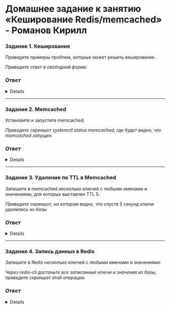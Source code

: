 # Домашнее задание к занятию «Кеширование Redis/memcached» - Романов Кирилл


### Задание 1. Кеширование 

Приведите примеры проблем, которые может решить кеширование. 

*Приведите ответ в свободной форме.*

### *Ответ* 

<details>

Кеширование это инструмент позволяющий увеличить скорость чтения данных. Кеш хранится в оперативной памяти, соответственно чтение и запись происходят быстрее. Примером может служить кеш браузера, кеш приложений. Для более быстрого доступа к "горячим" данным. Так же кеш может снизить нагрузку на жесткий диск и на процессор. Поиск по кешу осуществляется быстрее. 

</details>

---

### Задание 2. Memcached

Установите и запустите memcached.

*Приведите скриншот systemctl status memcached, где будет видно, что memcached запущен.*

### *Ответ* 

<details>

![image](https://github.com/Monoroki/gitlab-hw/tree/main/img/re1.png)

</details>

---

### Задание 3. Удаление по TTL в Memcached

Запишите в memcached несколько ключей с любыми именами и значениями, для которых выставлен TTL 5. 

*Приведите скриншот, на котором видно, что спустя 5 секунд ключи удалились из базы.*

### *Ответ* 

<details>

![image](https://github.com/Monoroki/gitlab-hw/tree/main/img/re2.png) 
</details>

---

### Задание 4. Запись данных в Redis

Запишите в Redis несколько ключей с любыми именами и значениями. 

*Через redis-cli достаньте все записанные ключи и значения из базы, приведите скриншот этой операции.*

### *Ответ* 

<details>

![image](https://github.com/Monoroki/gitlab-hw/tree/main/img/re3.png) 

</details>

